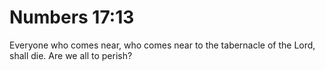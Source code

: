# Numbers 17:13

Everyone who comes near, who comes near to the tabernacle of the Lord, shall die. Are we all to perish?
